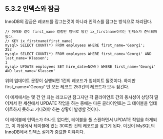 ## 5.3.2 인덱스와 잠금

InnoDB의 잠금은 레코드를 잠그는것이 아니라 인덱스를 잠그는 방식으로 처리된다.

``` mysql
// 아래와 같이 first_name 칼럼만 멤버로 담긴 ix_firstname이라는 인덱스가 준비되어있다.
// KEY ix_firstname(first_name)
mysql> SELECT COUNT(*) FROM employees WHERE first_name='Georgi';
253
mysql> SELECT COUNT(*) FROM employees WHERE first_name='Georgi' AND last_name='Klassen';
1
mysql> UPDATE employees SET hire_date=NOW() WHERE first_name='Georgi' AND last_name='Klassen'
```

위의 업데이트 문장이 실행되면 1건의 레코드가 업데이트 될것이다. 하지만 first_name='Georgi' 인 모든 레코드 253건의 레코드가 모두 잠긴다.

이 예제에서는 몇 건 안 되는 레코드만 잠그지만 각 클라이언트 간의 동시성이 상당히 떨어져서 한 세션에서 UPDATE 작업을 하는 중에는 다른 클라이언트는 그 테이블을 업데이트하지 못하고 기다려야 하는 상황이 발생할 것이다.

이 테이블에 인덱스가 하나도 없다면, 테이블을 풀 스캔하면서 UPDATE 작업을 하게되고, 이 과정에서 테이블에 있는 30여만 건의 레코드를 잠그게 된다. 이것이 MySQL의 InnoDB에서 인덱스 설계가 중요한 이유이다.